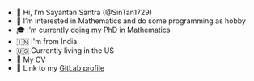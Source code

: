 - 👋 Hi, I’m Sayantan Santra (@SinTan1729)
- 👀 I’m interested in Mathematics and do some programming as hobby
- 🎓 I’m currently doing my PhD in Mathematics
- 🇮🇳 I'm from India
- 🇺🇸 Currently living in the US
- 📄 My [CV](https://github.com/SinTan1729/CV/blob/main/CV.pdf)
- 🔗 Link to my [GitLab profile](https://gitlab.com/SinTan1729)

<!---
SinTan1729/SinTan1729 is a ✨ special ✨ repository because its `README.md` (this file) appears on your GitHub profile.
You can click the Preview link to take a look at your changes.
--->
